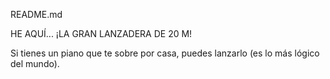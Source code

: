 README.md

HE AQUÍ... ¡LA GRAN LANZADERA DE 20 M!

Si tienes un piano que te sobre por casa, puedes lanzarlo (es lo más lógico del mundo).

